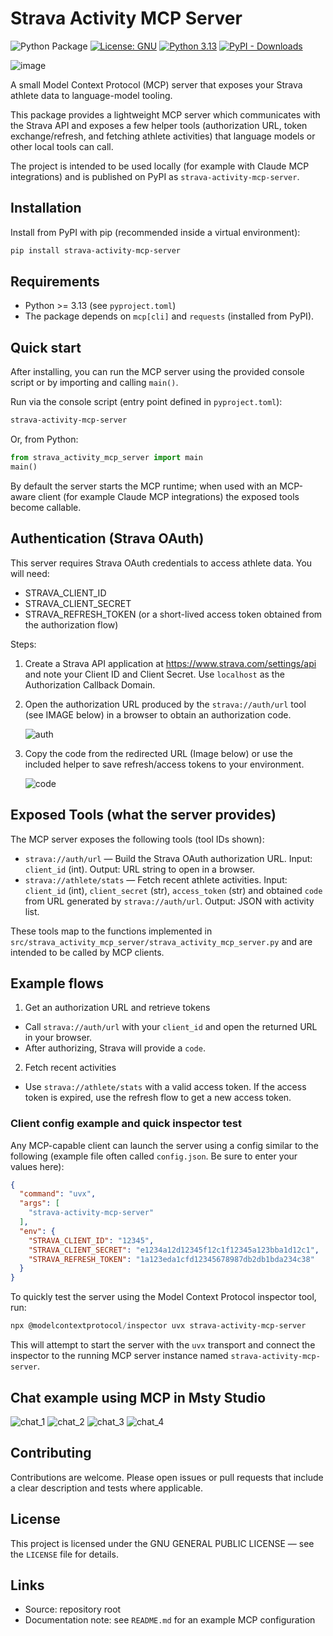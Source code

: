# Strava Activity MCP Server
![Python Package](https://github.com/tomekkorbak/strava-mcp-server/actions/workflows/python-package.yml/badge.svg)
[![License: GNU](https://img.shields.io/badge/License-GPLv3-blue.svg)](https://opensource.org/licenses/gpl-3-0)
[![Python 3.13](https://img.shields.io/badge/python-3.13-blue?logo=python&logoColor=white)](https://www.python.org/downloads/release/python-3130/)
[![PyPI - Downloads](https://img.shields.io/pypi/dm/strava-activity-mcp-server)](https://pypistats.org/packages/strava-activity-mcp-server)

![image](https://github.com/user-attachments/assets/4bb214ca-1132-4e63-9390-d6eaddab50be)



A small Model Context Protocol (MCP) server that exposes your Strava athlete data to language-model tooling.

This package provides a lightweight MCP server which communicates with the Strava API and exposes a few helper tools (authorization URL, token exchange/refresh, and fetching athlete activities) that language models or other local tools can call.

The project is intended to be used locally (for example with Claude MCP integrations) and is published on PyPI as `strava-activity-mcp-server`.

## Installation

Install from PyPI with pip (recommended inside a virtual environment):

```powershell
pip install strava-activity-mcp-server
```

## Requirements

- Python >= 3.13 (see `pyproject.toml`)
- The package depends on `mcp[cli]` and `requests` (installed from PyPI).

## Quick start

After installing, you can run the MCP server using the provided console script or by importing and calling `main()`.

Run via the console script (entry point defined in `pyproject.toml`):

```cmd
strava-activity-mcp-server
```

Or, from Python:

```python
from strava_activity_mcp_server import main
main()
```

By default the server starts the MCP runtime; when used with an MCP-aware client (for example Claude MCP integrations) the exposed tools become callable.

## Authentication (Strava OAuth)

This server requires Strava OAuth credentials to access athlete data. You will need:

- STRAVA_CLIENT_ID
- STRAVA_CLIENT_SECRET
- STRAVA_REFRESH_TOKEN (or a short-lived access token obtained from the authorization flow)

Steps:

1. Create a Strava API application at https://www.strava.com/settings/api and note your Client ID and Client Secret. Use `localhost` as the Authorization Callback Domain.
2. Open the authorization URL produced by the `strava://auth/url` tool (see IMAGE below) in a browser to obtain an authorization code.

   ![auth](https://github.com/user-attachments/assets/a348ccc7-a4be-49fb-8f79-b88f9d80cfc9)

3. Copy the code from the redirected URL (Image below) or use the included helper to save refresh/access tokens to your environment.

   ![code](https://github.com/user-attachments/assets/0bb54edb-c9f9-4416-8fb2-c7e0a38d11c9)


## Exposed Tools (what the server provides)

The MCP server exposes the following tools (tool IDs shown):

- `strava://auth/url` — Build the Strava OAuth authorization URL. Input: `client_id` (int). Output: URL string to open in a browser.
- `strava://athlete/stats` — Fetch recent athlete activities. Input: `client_id` (int), `client_secret` (str), `access_token` (str) and obtained `code` from URL generated by `strava://auth/url`. Output: JSON with activity list.

These tools map to the functions implemented in `src/strava_activity_mcp_server/strava_activity_mcp_server.py` and are intended to be called by MCP clients.

## Example flows

1) Get an authorization URL and retrieve tokens

- Call `strava://auth/url` with your `client_id` and open the returned URL in your browser.
- After authorizing, Strava will provide a `code`.

2) Fetch recent activities

- Use `strava://athlete/stats` with a valid access token. If the access token is expired, use the refresh flow to get a new access token.

### Client config example and quick inspector test

Any MCP-capable client can launch the server using a config similar to the following (example file often called `config.json`. Be sure to enter your values here):

```json
{
  "command": "uvx",
  "args": [
    "strava-activity-mcp-server"
  ],
  "env": {
    "STRAVA_CLIENT_ID": "12345",
    "STRAVA_CLIENT_SECRET": "e1234a12d12345f12c1f12345a123bba1d12c1",
    "STRAVA_REFRESH_TOKEN": "1a123eda1cfd12345678987db2db1bda234c38"
  }
}
```

To quickly test the server using the Model Context Protocol inspector tool, run:

```powershell
npx @modelcontextprotocol/inspector uvx strava-activity-mcp-server
```

This will attempt to start the server with the `uvx` transport and connect the inspector to the running MCP server instance named `strava-activity-mcp-server`.

## Chat example using MCP in Msty Studio

![chat_1](https://github.com/user-attachments/assets/460cced5-15b3-41eb-9805-72966826ede8)
![chat_2](https://github.com/user-attachments/assets/9ded03f3-0f86-400e-8ebc-c414d0346257)
![chat_3](https://github.com/user-attachments/assets/d793c9a5-8fb2-430e-a0bf-679903cf3f97)
![chat_4](https://github.com/user-attachments/assets/4a459c31-3b42-4c32-8685-e6dd851dadca)


## Contributing

Contributions are welcome. Please open issues or pull requests that include a clear description and tests where applicable.

## License

This project is licensed under the GNU GENERAL PUBLIC LICENSE — see the `LICENSE` file for details.

## Links

- Source: repository root
- Documentation note: see `README.md` for an example MCP configuration






